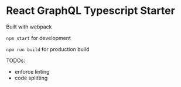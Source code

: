 # React GraphQL Typescript Starter

Built with webpack

`npm start` for development

`npm run build` for production build

TODOs:
- enforce linting
- code splitting